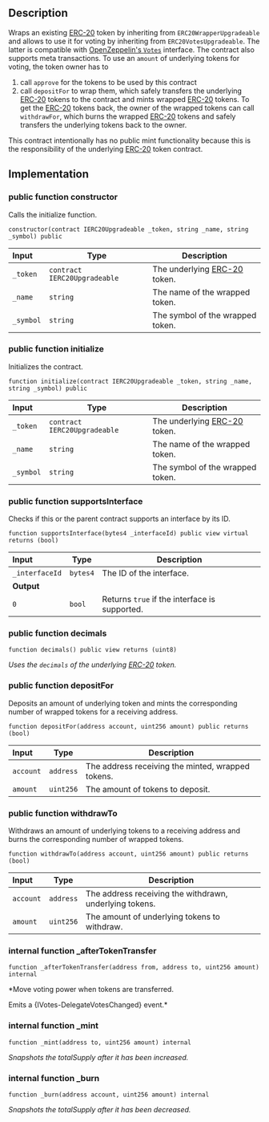 ## Description

Wraps an existing [ERC-20](https://eips.ethereum.org/EIPS/eip-20) token by inheriting from `ERC20WrapperUpgradeable` and allows to use it for voting by inheriting from `ERC20VotesUpgradeable`. The latter is compatible with [OpenZeppelin's `Votes`](https://docs.openzeppelin.com/contracts/4.x/api/governance#Votes) interface.
The contract also supports meta transactions. To use an `amount` of underlying tokens for voting, the token owner has to

1. call `approve` for the tokens to be used by this contract
2. call `depositFor` to wrap them, which safely transfers the underlying [ERC-20](https://eips.ethereum.org/EIPS/eip-20) tokens to the contract and mints wrapped [ERC-20](https://eips.ethereum.org/EIPS/eip-20) tokens.
   To get the [ERC-20](https://eips.ethereum.org/EIPS/eip-20) tokens back, the owner of the wrapped tokens can call `withdrawFor`, which burns the wrapped [ERC-20](https://eips.ethereum.org/EIPS/eip-20) tokens and safely transfers the underlying tokens back to the owner.

This contract intentionally has no public mint functionality because this is the responsibility of the underlying [ERC-20](https://eips.ethereum.org/EIPS/eip-20) token contract.

## Implementation

### public function constructor

Calls the initialize function.

```solidity
constructor(contract IERC20Upgradeable _token, string _name, string _symbol) public
```

| Input     | Type                         | Description                                                           |
| :-------- | ---------------------------- | --------------------------------------------------------------------- |
| `_token`  | `contract IERC20Upgradeable` | The underlying [ERC-20](https://eips.ethereum.org/EIPS/eip-20) token. |
| `_name`   | `string`                     | The name of the wrapped token.                                        |
| `_symbol` | `string`                     | The symbol of the wrapped token.                                      |

### public function initialize

Initializes the contract.

```solidity
function initialize(contract IERC20Upgradeable _token, string _name, string _symbol) public
```

| Input     | Type                         | Description                                                           |
| :-------- | ---------------------------- | --------------------------------------------------------------------- |
| `_token`  | `contract IERC20Upgradeable` | The underlying [ERC-20](https://eips.ethereum.org/EIPS/eip-20) token. |
| `_name`   | `string`                     | The name of the wrapped token.                                        |
| `_symbol` | `string`                     | The symbol of the wrapped token.                                      |

### public function supportsInterface

Checks if this or the parent contract supports an interface by its ID.

```solidity
function supportsInterface(bytes4 _interfaceId) public view virtual returns (bool)
```

| Input          | Type     | Description                                   |
| :------------- | -------- | --------------------------------------------- |
| `_interfaceId` | `bytes4` | The ID of the interface.                      |
| **Output**     |          |
| `0`            | `bool`   | Returns `true` if the interface is supported. |

### public function decimals

```solidity
function decimals() public view returns (uint8)
```

_Uses the `decimals` of the underlying [ERC-20](https://eips.ethereum.org/EIPS/eip-20) token._

### public function depositFor

Deposits an amount of underlying token and mints the corresponding number of wrapped tokens for a receiving address.

```solidity
function depositFor(address account, uint256 amount) public returns (bool)
```

| Input     | Type      | Description                                       |
| :-------- | --------- | ------------------------------------------------- |
| `account` | `address` | The address receiving the minted, wrapped tokens. |
| `amount`  | `uint256` | The amount of tokens to deposit.                  |

### public function withdrawTo

Withdraws an amount of underlying tokens to a receiving address and burns the corresponding number of wrapped tokens.

```solidity
function withdrawTo(address account, uint256 amount) public returns (bool)
```

| Input     | Type      | Description                                             |
| :-------- | --------- | ------------------------------------------------------- |
| `account` | `address` | The address receiving the withdrawn, underlying tokens. |
| `amount`  | `uint256` | The amount of underlying tokens to withdraw.            |

### internal function \_afterTokenTransfer

```solidity
function _afterTokenTransfer(address from, address to, uint256 amount) internal
```

\*Move voting power when tokens are transferred.

Emits a {IVotes-DelegateVotesChanged} event.\*

### internal function \_mint

```solidity
function _mint(address to, uint256 amount) internal
```

_Snapshots the totalSupply after it has been increased._

### internal function \_burn

```solidity
function _burn(address account, uint256 amount) internal
```

_Snapshots the totalSupply after it has been decreased._

<!--CONTRACT_END-->
